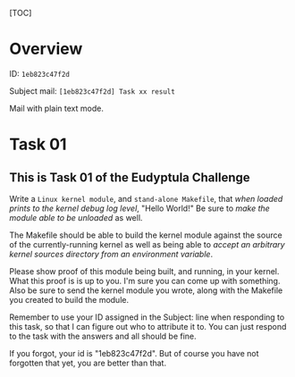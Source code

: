[TOC]

# Overview
ID: `1eb823c47f2d`

Subject mail: `[1eb823c47f2d] Task xx result`

Mail with plain text mode.

# Task 01

This is Task 01 of the Eudyptula Challenge
------------------------------------------

Write a `Linux kernel module`, and `stand-alone Makefile`, that *when loaded prints to the kernel debug log level*, "Hello World!"  Be sure to *make the module able to be unloaded* as well.

The Makefile should be able to build the kernel module against the source of the currently-running kernel as well as being able to *accept an arbitrary kernel sources directory from an environment variable*.

Please show proof of this module being built, and running, in your kernel.  What this proof is is up to you.  I'm sure you can come up with something.  Also be sure to send the kernel module you wrote, along with the Makefile you created to build the module.

Remember to use your ID assigned in the Subject: line when responding to this task, so that I can figure out who to attribute it to.  You can just respond to the task with the answers and all should be fine.

If you forgot, your id is "1eb823c47f2d".  But of course you have not forgotten that yet, you are better than that.
